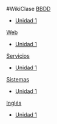 #WikiClase
[BBDD]()
	
* [Unidad 1]()

[Web]()

* [Unidad 1]()

[Servicios]()

* [Unidad 1]()

[Sistemas]()

* [Unidad 1](pages/uploads/documents/sistemas/Unidad1.md)

[Inglés]()

* [Unidad 1]()
